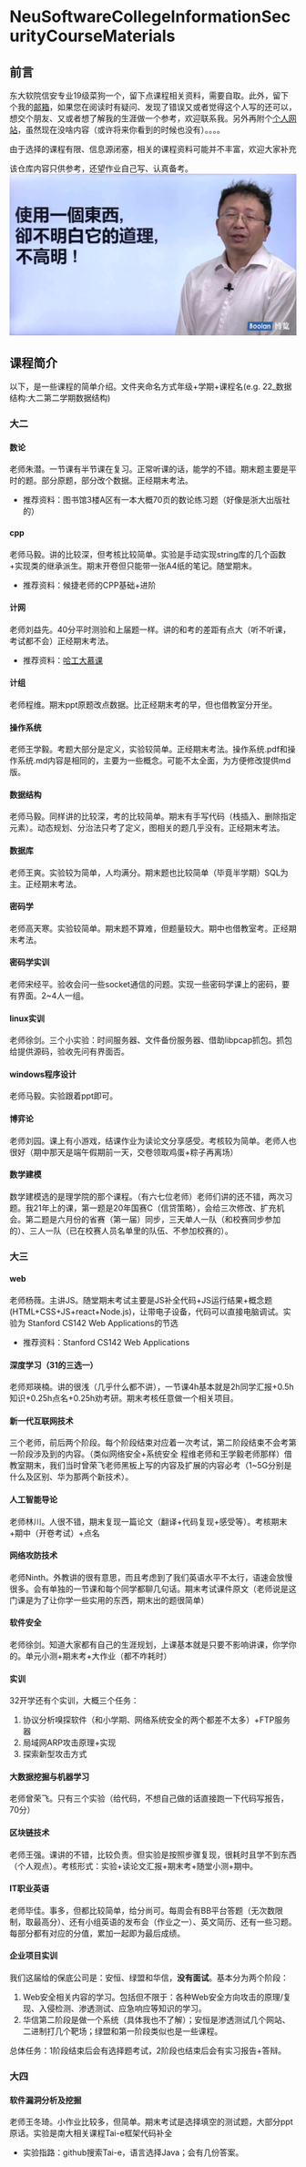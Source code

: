 # NeuSoftwareCollegeInformationSecurityCourseMaterials

## 前言

东大软院信安专业19级菜狗一个，留下点课程相关资料，需要自取。此外，留下个我的[邮箱](mailto:goudan.wang@outlook.com)，如果您在阅读时有疑问、发现了错误又或者觉得这个人写的还可以，想交个朋友、又或者想了解我的生涯做一个参考，欢迎联系我。另外再附个[个人网站](http://endgame.cc)，虽然现在没啥内容（或许将来你看到的时候也没有）。。。。

由于选择的课程有限、信息源闭塞，相关的课程资料可能并不丰富，欢迎大家补充

该仓库内容只供参考，还望作业自己写、认真备考。
![xx](候捷.jpg)

## 课程简介

以下，是一些课程的简单介绍。文件夹命名方式年级+学期+课程名(e.g. 22_数据结构:大二第二学期数据结构)

### 大二

#### 数论

老师朱潜。一节课有半节课在复习。正常听课的话，能学的不错。期末题主要是平时的题。部分原题，部分改个数据。正经期末考法。

- 推荐资料：图书馆3楼A区有一本大概70页的数论练习题（好像是浙大出版社的）

#### cpp

老师马毅。讲的比较深，但考核比较简单。实验是手动实现string库的几个函数+实现类的继承派生。期末开卷但只能带一张A4纸的笔记。随堂期末。

- 推荐资料：候捷老师的CPP基础+进阶

#### 计网

老师刘益先。40分平时测验和上届题一样。讲的和考的差距有点大（听不听课，考试都不会）正经期末考法。

- 推荐资料：[哈工大慕课](https://www.icourse163.org/course/HIT-154005)

#### 计组

老师程维。期末ppt原题改点数据。比正经期末考的早，但也借教室分开坐。

#### 操作系统

老师王学毅。考题大部分是定义，实验较简单。正经期末考法。操作系统.pdf和操作系统.md内容是相同的，主要为一些概念。可能不太全面，为方便修改提供md版。

#### 数据结构

老师马毅。同样讲的比较深，考的比较简单。期末有手写代码（栈插入、删除指定元素）。动态规划、分治法只考了定义，图相关的题几乎没有。正经期末考法。

#### 数据库

老师王爽。实验较为简单，人均满分。期末题也比较简单（毕竟半学期）SQL为主。正经期末考法。

#### 密码学

老师高天寒。实验较简单。期末题不算难，但题量较大。期中也借教室考。正经期末考法。

#### 密码学实训

老师宋经平。验收会问一些socket通信的问题。实现一些密码学课上的密码，要有界面。2~4人一组。

#### linux实训

老师徐剑。三个小实验：时间服务器、文件备份服务器、借助libpcap抓包。抓包给提供源码，验收先问有界面否。

#### windows程序设计

老师马毅。实验跟着ppt即可。

#### 博弈论

老师刘园。课上有小游戏，结课作业为读论文分享感受。考核较为简单。老师人也很好（期中那天是端午假期前一天，交卷领取鸡蛋+粽子再离场）

#### 数学建模

数学建模选的是理学院的那个课程。（有六七位老师）老师们讲的还不错，两次习题。我21年上的课，第一题是20年国赛C（信贷策略），会给三次修改、扩充机会。第二题是六月份的省赛（第一届）同步，三天单人一队（和校赛同步参加的）、三人一队（已在校赛人员名单里的队伍、不参加校赛的）。

### 大三

#### web

老师杨薇。主讲JS。随堂期末考试主要是JS补全代码+JS运行结果+概念题(HTML+CSS+JS+react+Node.js)，让带电子设备，代码可以直接电脑调试。实验为 Stanford CS142 Web Applications的节选

- 推荐资料：Stanford CS142 Web Applications

#### 深度学习（31的三选一）

老师郑瑛楠。讲的很浅（几乎什么都不讲），一节课4h基本就是2h同学汇报+0.5h知识+0.25h点名+0.25h劝考研。期末考核任意做一个相关项目。

#### 新一代互联网技术

三个老师，前后两个阶段。每个阶段结束对应着一次考试，第二阶段结束不会考第一阶段涉及到的内容。（类似网络安全+系统安全 程维老师和王学毅老师那样）借教室期末，我们当时曾荣飞老师黑板上写的内容及扩展的内容必考（1~5G分别是什么及区别、华为那两个新技术）。

#### 人工智能导论

老师林川。人很不错，期末复现一篇论文（翻译+代码复现+感受等）。考核期末+期中（开卷考试）+点名

#### 网络攻防技术

老师Ninth。外教讲的很有意思，而且考虑到了我们英语水平不太行，语速会放慢很多。会有单独的一节课和每个同学都聊几句话。期末考试课件原文（老师说是这门课是为了让你学一些实用的东西，期末出的题很简单）

#### 软件安全

老师徐剑。知道大家都有自己的生涯规划，上课基本就是只要不影响讲课，你学你的。单元小测+期末考+大作业（都不咋耗时）

#### 实训

32开学还有个实训，大概三个任务：

1. 协议分析嗅探软件（和小学期、网络系统安全的两个都差不太多）+FTP服务器
2. 局域网ARP攻击原理+实现
3. 探索新型攻击方式

#### 大数据挖掘与机器学习

老师曾荣飞。只有三个实验（给代码，不想自己做的话直接跑一下代码写报告，70分）

#### 区块链技术

老师王强。课讲的不错，比较负责。但实验是按照步骤复现，很耗时且学不到东西（个人观点）。考核形式：实验+读论文汇报+期末考+随堂小测+期中。

#### IT职业英语

老师毕佳。事多，但都比较简单，给分尚可。每周会有BB平台答题（无次数限制，取最高分）、还有小组英语的发布会（作业之一）、英文简历、还有一些习题。每部分都有对应的分值，累加一起即为最后成绩。

#### 企业项目实训

我们这届给的保底公司是：安恒、绿盟和华信，**没有面试**。基本分为两个阶段：

1. Web安全相关内容的学习。包括但不限于：各种Web安全方向攻击的原理/复现、入侵检测、渗透测试、应急响应等知识的学习。
2. 华信第二阶段是做一个系统（具体我也不了解）；安恒是渗透测试几个网站、二进制打几个靶场；绿盟和第一阶段类似也是一些课程。

总体任务：1阶段结束后会有选择题考试，2阶段也结束后会有实习报告+答辩。

### 大四

#### 软件漏洞分析及挖掘

老师王冬琦。小作业比较多，但简单。期末考试是选择填空的测试题，大部分ppt原话。实验是南大相关课程Tai-e框架代码补全

- 实验指路：github搜索Tai-e，语言选择Java；会有几份答案。
